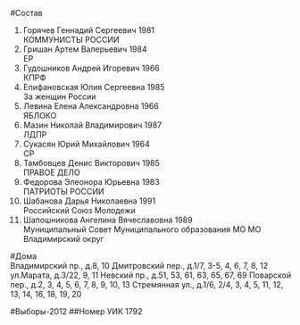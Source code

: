 #Состав
1. Горячев Геннадий Сергеевич 1981   
    КОММУНИСТЫ РОССИИ
2. Гришан Артем Валерьевич 1984   
    ЕР
3. Гудошников Андрей Игоревич 1966   
    КПРФ
4. Епифановская Юлия Сергеевна 1985   
    За женщин России
5. Левина Елена Александровна 1966   
    ЯБЛОКО
6. Мазин Николай Владимирович 1987   
    ЛДПР
7. Сукасян Юрий Михайлович 1964   
    СР
8. Тамбовцев Денис Викторович 1985   
    ПРАВОЕ ДЕЛО
9. Федорова Элеонора Юрьевна 1983   
    ПАТРИОТЫ РОССИИ
10. Шабанова Дарья Николаевна 1991   
    Российский Союз Молодежи
11. Шапошникова Ангелина Вячеславовна 1989   
    Муниципальный Совет Муниципального образования МО МО Владимирский округ

#Дома  
Владимирский пр., д.8, 10 Дмитровский пер., д.1/7, 3-5, 4, 6, 7, 8, 12 ул.Марата, д.3/22, 9, 11 Невский пр., д.51, 53, 61, 63, 65, 67, 69 Поварской пер., д.2, 3, 4, 5, 6, 7, 8, 9, 10, 13 Стремянная ул., д.1/6, 2/4, 3, 4, 5, 11, 12, 13, 14, 16, 18, 19, 20

#Выборы-2012
##Номер УИК
1792
